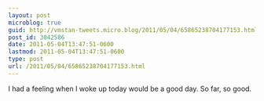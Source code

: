 ```yaml
---
layout: post
microblog: true
guid: http://vmstan-tweets.micro.blog/2011/05/04/65865238704177153.html
post_id: 3042586
date: 2011-05-04T13:47:51-0600
lastmod: 2011-05-04T13:47:51-0600
type: post
url: /2011/05/04/65865238704177153.html
---
```

I had a feeling when I woke up today would be a good day. So far, so good.
